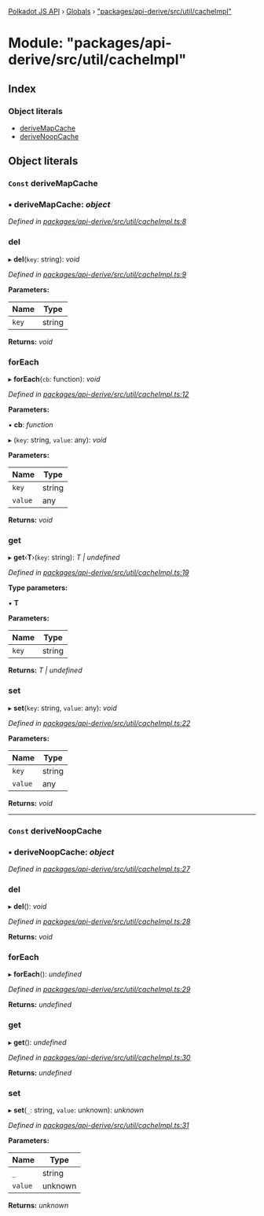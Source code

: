 [Polkadot JS API](../README.md) › [Globals](../globals.md) › ["packages/api-derive/src/util/cacheImpl"](_packages_api_derive_src_util_cacheimpl_.md)

# Module: "packages/api-derive/src/util/cacheImpl"

## Index

### Object literals

* [deriveMapCache](_packages_api_derive_src_util_cacheimpl_.md#const-derivemapcache)
* [deriveNoopCache](_packages_api_derive_src_util_cacheimpl_.md#const-derivenoopcache)

## Object literals

### `Const` deriveMapCache

### ▪ **deriveMapCache**: *object*

*Defined in [packages/api-derive/src/util/cacheImpl.ts:8](https://github.com/polkadot-js/api/blob/375dadbe3/packages/api-derive/src/util/cacheImpl.ts#L8)*

###  del

▸ **del**(`key`: string): *void*

*Defined in [packages/api-derive/src/util/cacheImpl.ts:9](https://github.com/polkadot-js/api/blob/375dadbe3/packages/api-derive/src/util/cacheImpl.ts#L9)*

**Parameters:**

Name | Type |
------ | ------ |
`key` | string |

**Returns:** *void*

###  forEach

▸ **forEach**(`cb`: function): *void*

*Defined in [packages/api-derive/src/util/cacheImpl.ts:12](https://github.com/polkadot-js/api/blob/375dadbe3/packages/api-derive/src/util/cacheImpl.ts#L12)*

**Parameters:**

▪ **cb**: *function*

▸ (`key`: string, `value`: any): *void*

**Parameters:**

Name | Type |
------ | ------ |
`key` | string |
`value` | any |

**Returns:** *void*

###  get

▸ **get**‹**T**›(`key`: string): *T | undefined*

*Defined in [packages/api-derive/src/util/cacheImpl.ts:19](https://github.com/polkadot-js/api/blob/375dadbe3/packages/api-derive/src/util/cacheImpl.ts#L19)*

**Type parameters:**

▪ **T**

**Parameters:**

Name | Type |
------ | ------ |
`key` | string |

**Returns:** *T | undefined*

###  set

▸ **set**(`key`: string, `value`: any): *void*

*Defined in [packages/api-derive/src/util/cacheImpl.ts:22](https://github.com/polkadot-js/api/blob/375dadbe3/packages/api-derive/src/util/cacheImpl.ts#L22)*

**Parameters:**

Name | Type |
------ | ------ |
`key` | string |
`value` | any |

**Returns:** *void*

___

### `Const` deriveNoopCache

### ▪ **deriveNoopCache**: *object*

*Defined in [packages/api-derive/src/util/cacheImpl.ts:27](https://github.com/polkadot-js/api/blob/375dadbe3/packages/api-derive/src/util/cacheImpl.ts#L27)*

###  del

▸ **del**(): *void*

*Defined in [packages/api-derive/src/util/cacheImpl.ts:28](https://github.com/polkadot-js/api/blob/375dadbe3/packages/api-derive/src/util/cacheImpl.ts#L28)*

**Returns:** *void*

###  forEach

▸ **forEach**(): *undefined*

*Defined in [packages/api-derive/src/util/cacheImpl.ts:29](https://github.com/polkadot-js/api/blob/375dadbe3/packages/api-derive/src/util/cacheImpl.ts#L29)*

**Returns:** *undefined*

###  get

▸ **get**(): *undefined*

*Defined in [packages/api-derive/src/util/cacheImpl.ts:30](https://github.com/polkadot-js/api/blob/375dadbe3/packages/api-derive/src/util/cacheImpl.ts#L30)*

**Returns:** *undefined*

###  set

▸ **set**(`_`: string, `value`: unknown): *unknown*

*Defined in [packages/api-derive/src/util/cacheImpl.ts:31](https://github.com/polkadot-js/api/blob/375dadbe3/packages/api-derive/src/util/cacheImpl.ts#L31)*

**Parameters:**

Name | Type |
------ | ------ |
`_` | string |
`value` | unknown |

**Returns:** *unknown*
